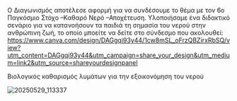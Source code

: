 Ο Διαγωνισμός αποτέλεσε  αφορμή για να συνδέσουμε το θέμα με τον 6o Παγκόσμιο Στόχο –Καθαρό Νερό –Αποχέτευση. 
Υλοποιήσαμε ένα διδακτικό σενάριο για να κατανοήσουν τα παιδιά τη σημασία του νερού στην ανθρώπινη ζωή, το οποίο μποείτε να δείτε στο σύνδεσμο που ακολουθεί:
https://www.canva.com/design/DAGgqi93y44/1cw8mSL_oFrzQBZirxRbSQ/view?utm_content=DAGgqi93y44&utm_campaign=share_your_design&utm_medium=link2&utm_source=shareyourdesignpanel

Βιολογικός καθαρισμός λυμάτων  για την εξοικονόμηση του νερού  

![20250529_113337](https://github.com/user-attachments/assets/df4bfc0f-5d70-4b1d-b21b-200b641633a5)
